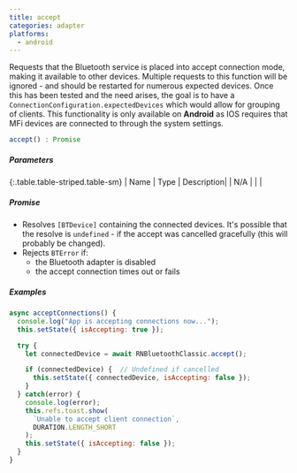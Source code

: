 ```yaml
---
title: accept
categories: adapter
platforms:
  - android
---
```


Requests that the Bluetooth service is placed into accept connection mode, making it available to other devices.  Multiple requests to this function will be ignored - and should be restarted for numerous expected devices.  Once this has been tested and the need arises, the goal is to have a `ConnectionConfiguration.expectedDevices` which would allow for grouping of clients.  This functionality is only available on **Android** as IOS requires that MFi devices are connected to through the system settings.

``` javascript
accept() : Promise
```

##### Parameters

{:.table.table-striped.table-sm}
| Name | Type | Description|
| N/A |  |  |

##### Promise

- Resolves `[BTDevice]` containing the connected devices.  It's possible that the resolve is `undefined` - if the accept was cancelled gracefully (this will probably be changed).
- Rejects `BTError` if:
  - the Bluetooth adapter is disabled
  - the accept connection times out or fails

##### Examples

``` javascript
async acceptConnections() {
  console.log("App is accepting connections now...");
  this.setState({ isAccepting: true });

  try {
    let connectedDevice = await RNBluetoothClassic.accept();

    if (connectedDevice) {  // Undefined if cancelled
      this.setState({ connectedDevice, isAccepting: false });
    }      
  } catch(error) {
    console.log(error);
    this.refs.toast.show(
      `Unable to accept client connection`,
      DURATION.LENGTH_SHORT
    );
    this.setState({ isAccepting: false });
  }
}
```

